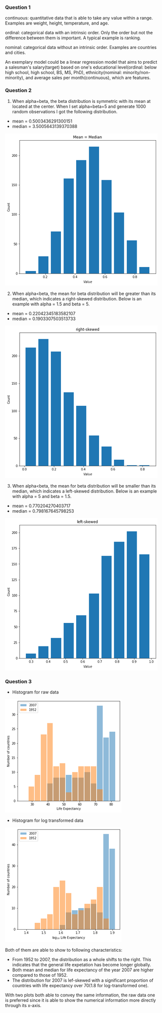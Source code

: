 ### Question 1
continuous: quantitative data that is able to take any value within a range. Examples are weight, height, temperature, and age.

ordinal: categorical data with an intrinsic order. Only the order but not the difference between them is important. A typical example is ranking.

nominal: categorical data without an intrinsic order. Examples are countries and cities.

An exemplary model could be a linear regression model that aims to predict a salesman's salary(target) based on one's educational level(ordinal: below high school, 
high school, BS, MS, PhD), ethnicity(nominal: minority/non-minority), and average sales per month(continuous), which are features.

### Question 2
1) When alpha=beta, the beta distribution is symmetric with its mean at located at the center. When I set alpha=beta=5 and generate 1000 random observations I got the following distribution.
* mean = 0.5003436291300151
* median = 3.5005643139370388

![](beta1.png)

2) When alpha<beta, the mean for beta distribution will be greater than its median, which indicates a right-skewed distribution. Below is an example with alpha = 1.5 and beta = 5.
* mean = 0.22042345183582107
* median = 0.1903307503513733

![](beta_right.png)

3) When alpha<beta, the mean for beta distribution will be smaller than its median, which indicates a left-skewed distribution. Below is an example with alpha = 5 and beta = 1.5.
* mean = 0.770204270403717
* median = 0.798167645798253

![](beta_left.png)

### Question 3
* Histogram for raw data

![](LifeExpRaw.png)

* Histogram for log transformed data

![](LifeExpLog.png)

Both of them are able to show to following characteristics:
* From 1952 to 2007, the distribution as a whole shifts to the right. This indicates that the general life expetation has become longer globally.
* Both mean and median for life expectancy of the year 2007 are higher compared to those of 1952.
* The distribution for 2007 is lef-skewed with a significant proportion of countries with life expectancy over 70(1.8 for log-transformed one). 

With two plots both able to convey the same information, the raw data one is preferred since it is able to show the numerical information more directly through its x-axis. 
